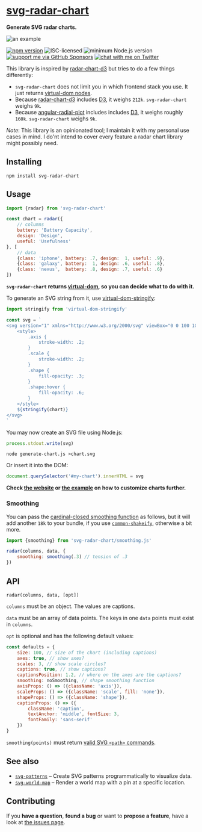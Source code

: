 # [svg-radar-chart](https://derhuerst.github.io/svg-radar-chart/)

**Generate SVG radar charts.**

![an example](example.svg)

[![npm version](https://img.shields.io/npm/v/svg-radar-chart.svg)](https://www.npmjs.com/package/svg-radar-chart)
![ISC-licensed](https://img.shields.io/github/license/derhuerst/svg-radar-chart.svg)
![minimum Node.js version](https://img.shields.io/node/v/svg-radar-chart.svg)
[![support me via GitHub Sponsors](https://img.shields.io/badge/support%20me-donate-fa7664.svg)](https://github.com/sponsors/derhuerst)
[![chat with me on Twitter](https://img.shields.io/badge/chat%20with%20me-on%20Twitter-1da1f2.svg)](https://twitter.com/derhuerst)

This library is inspired by [radar-chart-d3](https://github.com/alangrafu/radar-chart-d3) but tries to do a few things differently:

- `svg-radar-chart` does not limit you in which frontend stack you use. It just returns [virtual-dom nodes](https://github.com/Matt-Esch/virtual-dom#dom-model).
- Because [radar-chart-d3](https://github.com/alangrafu/radar-chart-d3) includes [D3](https://d3js.org/), it weighs `212k`. `svg-radar-chart` weighs `9k`.
- Because [angular-radial-plot](https://github.com/colorfulgrayscale/angular-radial-plot) includes includes [D3](https://d3js.org/), it weighs roughly `160k`. `svg-radar-chart` weighs `9k`.

*Note*: This library is an opinionated tool; I maintain it with my personal use cases in mind. I do'nt intend to cover every feature a radar chart library might possibly need.

## Installing

```shell
npm install svg-radar-chart
```


## Usage

```js
import {radar} from 'svg-radar-chart'

const chart = radar({
	// columns
	battery: 'Battery Capacity',
	design: 'Design',
	useful: 'Usefulness'
}, [
	// data
	{class: 'iphone', battery: .7, design:  1, useful: .9},
	{class: 'galaxy', battery:  1, design: .6, useful: .8},
	{class: 'nexus',  battery: .8, design: .7, useful: .6}
])
```

**`svg-radar-chart` returns [virtual-dom](https://github.com/Matt-Esch/virtual-dom#dom-model), so you can decide what to do with it.**

To generate an SVG string from it, use [virtual-dom-stringify](https://github.com/alexmingoia/virtual-dom-stringify):

```js
import stringify from 'virtual-dom-stringify'

const svg = `
<svg version="1" xmlns="http://www.w3.org/2000/svg" viewBox="0 0 100 100">
	<style>
		.axis {
			stroke-width: .2;
		}
		.scale {
			stroke-width: .2;
		}
		.shape {
			fill-opacity: .3;
		}
		.shape:hover {
			fill-opacity: .6;
		}
	</style>
	${stringify(chart)}
</svg>
`
```

You may now create an SVG file using Node.js:

```js
process.stdout.write(svg)
```

```shell
node generate-chart.js >chart.svg
```

Or insert it into the DOM:

```js
document.querySelector('#my-chart').innerHTML = svg
```

**Check [the website](https://derhuerst.github.io/svg-radar-chart/) or [the example](example.js) on how to customize charts further.**

### Smoothing

You can pass the [cardinal-closed smoothing function](https://github.com/d3/d3-shape/blob/master/README.md#curveCardinalClosed) as follows, but it will add another `18k` to your bundle, if you use [`common-shakeify`](https://www.npmjs.com/package/common-shakeify), otherwise a bit more.

```js
import {smoothing} from 'svg-radar-chart/smoothing.js'

radar(columns, data, {
	smoothing: smoothing(.3) // tension of .3
})
```


## API

```
radar(columns, data, [opt])
```

`columns` must be an object. The values are captions.

`data` must be an array of data points. The keys in one `data` points must exist in `columns`.

`opt` is optional and has the following default values:

```js
const defaults = {
	size: 100, // size of the chart (including captions)
	axes: true, // show axes?
	scales: 3, // show scale circles?
	captions: true, // show captions?
	captionsPosition: 1.2, // where on the axes are the captions?
	smoothing: noSmoothing, // shape smoothing function
	axisProps: () => ({className: 'axis'}),
	scaleProps: () => ({className: 'scale', fill: 'none'}),
	shapeProps: () => ({className: 'shape'}),
	captionProps: () => ({
		className: 'caption',
		textAnchor: 'middle', fontSize: 3,
		fontFamily: 'sans-serif'
	})
}
```

`smoothing(points)` must return [valid SVG `<path>` commands](https://developer.mozilla.org/en-US/docs/Web/SVG/Attribute/d).


## See also

- [`svg-patterns`](https://github.com/derhuerst/svg-patterns) – Create SVG patterns programmatically to visualize data.
- [`svg-world-map`](https://github.com/derhuerst/svg-world-map) – Render a world map with a pin at a specific location.


## Contributing

If you **have a question**, **found a bug** or want to **propose a feature**, have a look at [the issues page](https://github.com/derhuerst/svg-radar-chart/issues).
